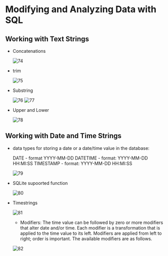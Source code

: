 # Modifying and Analyzing Data with SQL

## Working with Text Strings
- Concatenations

    ![74]()

- trim

    ![75]()

- Substring

    ![76]()
    ![77]()

- Upper and Lower

    ![78]()

## Working with Date and Time Strings
- data types for storing a date or a date/time value in the database:

    DATE - format YYYY-MM-DD
    DATETIME - format: YYYY-MM-DD HH:MI:SS
    TIMESTAMP - format: YYYY-MM-DD HH:MI:SS

    ![79]()

- SQLite supoorted function

    ![80]()

- Timestrings

    ![81]()

    - Modifiers: The time value can be followed by zero or more modifiers that alter date and/or time. Each modifier is a transformation that is applied to the time value to its left. Modifiers are applied from left to right; order is important. The available modifiers are as follows.

    ![82]()